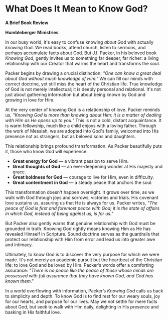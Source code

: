 # What Does It Mean to Know God?

**A Brief Book Review**

**Humbleberger Ministries**

In our busy world, it's easy to confuse knowing *about* God with actually *knowing* God. We read books, attend church, listen to sermons, and perhaps accumulate facts about God. But J.I. Packer, in his beloved book *Knowing God*, gently invites us to something far deeper, far richer: a living relationship with our Creator that warms the heart and transforms the soul.

Packer begins by drawing a crucial distinction: *"One can know a great deal about God without much knowledge of Him."* We can fill our minds with correct doctrine, yet still miss the heart of the Christian life. True knowledge of God is not merely intellectual; it is deeply personal and relational. It's not just about gathering information but about being known by God and growing in love for Him.

At the very center of knowing God is a relationship of love. Packer reminds us, *"Knowing God is more than knowing about Him; it is a matter of dealing with Him as He opens up to you."* This is not a cold, distant acquaintance. It is warm fellowship, much like a child enjoys with a loving father. Through the work of Messiah, we are adopted into God's family, welcomed into His presence not as strangers, but as beloved sons and daughters.

This relationship brings profound transformation. As Packer beautifully puts it, those who know God will experience:

* **Great energy for God** — a vibrant passion to serve Him.
* **Great thoughts of God** — an ever-deepening wonder at His majesty and grace.
* **Great boldness for God** — courage to live for Him, even in difficulty.
* **Great contentment in God** — a steady peace that anchors the soul.

This transformation doesn't happen overnight. It grows over time, as we walk with God through joys and sorrows, victories and trials. His covenant love sustains us, assuring us that He is always for us. Packer writes, *"The peace of God is first and foremost peace with God; it is the state of affairs in which God, instead of being against us, is for us."*

But Packer also gently warns that genuine relationship with God must be grounded in truth. Knowing God rightly means knowing Him as He has revealed Himself in Scripture. Sound doctrine serves as the guardrails that protect our relationship with Him from error and lead us into greater awe and intimacy.

Ultimately, to know God is to discover the very purpose for which we were made. It's not merely an academic pursuit but the heartbeat of the Christian life: to love God and be loved by Him. Packer’s words offer a comforting assurance: *"There is no peace like the peace of those whose minds are possessed with full assurance that they have known God, and God has known them."*

In a world overflowing with information, Packer’s *Knowing God* calls us back to simplicity and depth. To know God is to find rest for our weary souls, joy for our hearts, and purpose for our lives. May we not settle for mere facts about God, but seek to walk with Him daily, delighting in His presence and basking in His faithful love.
